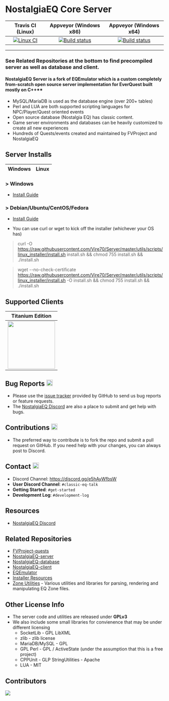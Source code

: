 # NostalgiaEQ Core Server
|Travis CI (Linux)|Appveyor (Windows x86)   |Appveyor (Windows x64)   |
|:---:|:---:|:---:| 
|[![Linux CI](https://travis-ci.org/EQEmu/Server.svg?branch=master)](https://travis-ci.org/EQEmu/Server)   |[![Build status](https://ci.appveyor.com/api/projects/status/v3utuu0dttm2cqd0?svg=true)](https://ci.appveyor.com/project/KimLS/server)   |[![Build status](https://ci.appveyor.com/api/projects/status/scr25kmntx36c1ub?svg=true)](https://ci.appveyor.com/project/KimLS/server-87crp)   |

***

### See Related Repositories at the bottom to find precompiled server as well as database and client.

#### NostalgiaEQ Server is a fork of EQEmulator which is a custom completely from-scratch open source server implementation for EverQuest built mostly on C++**
 * MySQL/MariaDB is used as the database engine (over 200+ tables)
 * Perl and LUA are both supported scripting languages for NPC/Player/Quest oriented events
 * Open source database (Nostalgia EQ) has classic content.
 * Game server environments and databases can be heavily customized to create all new experiences
 * Hundreds of Quests/events created and maintained by FVProject and NostalgiaEQ

## Server Installs
|Windows|Linux|
|:---:|:---:|

### > Windows 

* [Install Guide](https://eqemu.gitbook.io/server/categories/installation/server-installation-windows)

### > Debian/Ubuntu/CentOS/Fedora

* [Install Guide](https://eqemu.gitbook.io/server/categories/installation/server-installation-linux)

* You can use curl or wget to kick off the installer (whichever your OS has)
> curl -O https://raw.githubusercontent.com/Vire70/Server/master/utils/scripts/linux_installer/install.sh install.sh && chmod 755 install.sh && ./install.sh

> wget --no-check-certificate https://raw.githubusercontent.com/Vire70/Server/master/utils/scripts/linux_installer/install.sh -O install.sh && chmod 755 install.sh && ./install.sh

## Supported Clients

|Titanium Edition|
|:---:|
|<img src="http://i.imgur.com/hrwDxoM.jpg" height="150">|

## Bug Reports <img src="http://i.imgur.com/daf1Vjw.png" height="20">
* Please use the [issue tracker](https://github.com/Vire70/Server/issues) provided by GitHub to send us bug
reports or feature requests.
* The [NostalgiaEQ Discord](https://discord.gg/e5hAyWfbsW) are also a place to submit and get help with bugs.

## Contributions <img src="http://image.flaticon.com/icons/png/512/25/25231.png" width="20">

* The preferred way to contribute is to fork the repo and submit a pull request on
GitHub. If you need help with your changes, you can always post to Discord.

## Contact <img src="http://gamerescape.com/wp-content/uploads/2015/06/discord.png" height="20">

 - Discord Channel: https://discord.gg/e5hAyWfbsW
 - **User Discord Channel**: `#classic-eq-talk`
 - **Getting Started**: `#get-started`
 - **Development Log**: `#development-log`

## Resources
- [NostalgiaEQ Discord](https://discord.gg/e5hAyWfbsW)

## Related Repositories
* [FVProject-quests](https://github.com/GiverofMemory/FVProject-quests)
* [NostalgiaEQ-server](https://github.com/GiverofMemory/NostalgiaEQ-server)
* [NostalgiaEQ-database](https://github.com/GiverofMemory/NostalgiaEQ-database)
* [NostalgiaEQ-client](https://github.com/GiverofMemory/NostalgiaEQ-client)
* [EQEmulator](https://github.com/EQEmu/Server)
* [Installer Resources](https://github.com/Akkadius/EQEmuInstall)
* [Zone Utilities](https://github.com/EQEmu/zone-utilities) - Various utilities and libraries for parsing, rendering and manipulating EQ Zone files.

## Other License Info

* The server code and utilities are released under **GPLv3**
* We also include some small libraries for convienence that may be under different licensing
  * SocketLib - GPL LibXML
  * zlib - zlib license
  * MariaDB/MySQL - GPL
  * GPL Perl - GPL / ActiveState (under the assumption that this is a free project)
  * CPPUnit - GLP StringUtilities - Apache
  * LUA - MIT

## Contributors

<a href="https://github.com/Vire70/server/graphs/contributors">
  <img src="https://contributors-img.firebaseapp.com/image?repo=Vire70/server" />
</a>

